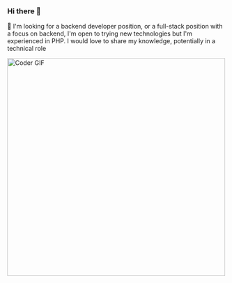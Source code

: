 ### Hi there 👋


👯 I'm looking for a backend developer position, or a full-stack position with a focus on backend, 
I'm open to trying new technologies but I'm experienced in PHP. I would love to share my knowledge, 
potentially in a technical role

<img src="https://camo.githubusercontent.com/1256f8b9a2509fbad8f65a76ceaa2c356ff0d1ab/68747470733a2f2f6d656469612e67697068792e636f6d2f6d656469612f31334867774773584630616947592f67697068792e676966" alt="Coder GIF" data-canonical-src="https://media.giphy.com/media/SWoSkN6DxTszqIKEqv/giphy.gif" style="width:500px">
